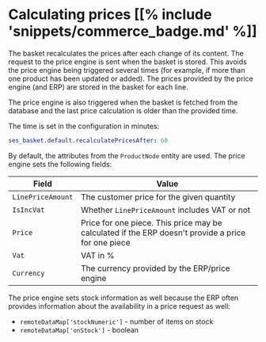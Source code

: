 # Calculating prices [[% include 'snippets/commerce_badge.md' %]]

The basket recalculates the prices after each change of its content.
The request to the price engine is sent when the basket is stored.
This avoids the price engine being triggered several times (for example, if more than one product has been updated or added).
The prices provided by the price engine (and ERP) are stored in the basket for each line.

The price engine is also triggered when the basket is fetched from the database and the last price calculation is older than the provided time.

The time is set in the configuration in minutes:

``` yaml
ses_basket.default.recalculatePricesAfter: 60
```

By default, the attributes from the `ProductNode` entity are used. 
The price engine sets the following fields:

|Field|Value|
|--- |--- |
|`LinePriceAmount`|The customer price for the given quantity|
|`IsIncVat`|Whether `LinePriceAmount` includes VAT or not|
|`Price`|Price for one piece. This price may be calculated if the ERP doesn't provide a price for one piece|
|`Vat`|VAT in %|
|`Currency`|The currency provided by the ERP/price engine|

The price engine sets stock information as well because the ERP often provides information about the availability in a price request as well:

- `remoteDataMap['stockNumeric']` - number of items on stock
- `remoteDataMap['onStock']` - boolean
